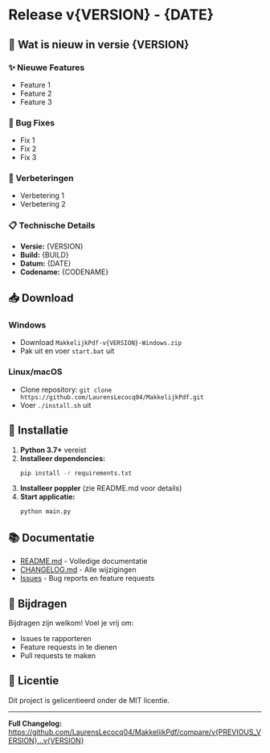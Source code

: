 # Release v{VERSION} - {DATE}

## 🎉 Wat is nieuw in versie {VERSION}

### ✨ Nieuwe Features
- Feature 1
- Feature 2
- Feature 3

### 🐛 Bug Fixes
- Fix 1
- Fix 2
- Fix 3

### 🔧 Verbeteringen
- Verbetering 1
- Verbetering 2

### 📋 Technische Details
- **Versie:** {VERSION}
- **Build:** {BUILD}
- **Datum:** {DATE}
- **Codename:** {CODENAME}

## 📥 Download

### Windows
- Download `MakkelijkPdf-v{VERSION}-Windows.zip`
- Pak uit en voer `start.bat` uit

### Linux/macOS
- Clone repository: `git clone https://github.com/LaurensLecocq04/MakkelijkPdf.git`
- Voer `./install.sh` uit

## 🚀 Installatie

1. **Python 3.7+** vereist
2. **Installeer dependencies:**
   ```bash
   pip install -r requirements.txt
   ```
3. **Installeer poppler** (zie README.md voor details)
4. **Start applicatie:**
   ```bash
   python main.py
   ```

## 📚 Documentatie

- [README.md](README.md) - Volledige documentatie
- [CHANGELOG.md](CHANGELOG.md) - Alle wijzigingen
- [Issues](https://github.com/LaurensLecocq04/MakkelijkPdf/issues) - Bug reports en feature requests

## 🤝 Bijdragen

Bijdragen zijn welkom! Voel je vrij om:
- Issues te rapporteren
- Feature requests in te dienen
- Pull requests te maken

## 📄 Licentie

Dit project is gelicentieerd onder de MIT licentie.

---

**Full Changelog:** https://github.com/LaurensLecocq04/MakkelijkPdf/compare/v{PREVIOUS_VERSION}...v{VERSION}
